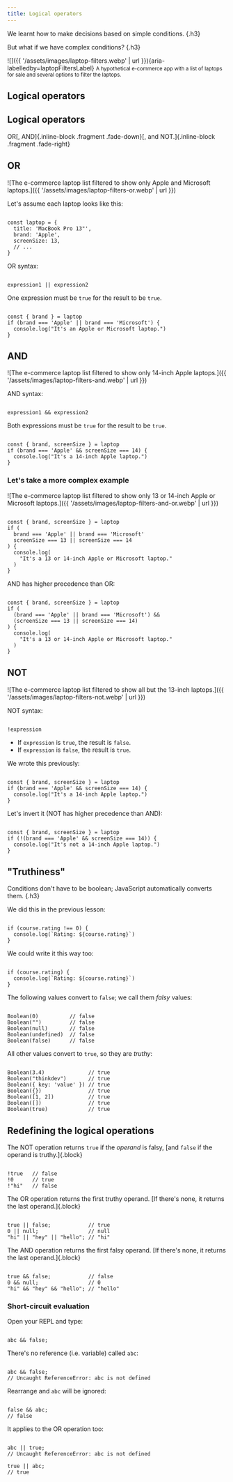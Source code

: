 ```yaml
---
title: Logical operators
---
```


<section>

<section>

We learnt how to make decisions based&nbsp;on&nbsp;simple&nbsp;conditions. {.h3}

</section>


<section>

But what if we have complex conditions? {.h3}

</section>


<section>

![]({{ '/assets/images/laptop-filters.webp' | url }}){aria-labelledby=laptopFiltersLabel}
<small id="laptopFiltersLabel">A hypothetical e-commerce app with a list of laptops for sale and several&nbsp;options&nbsp;to&nbsp;filter&nbsp;the laptops.</small>

</section>

</section>



<section>

<section data-auto-animate>

## Logical operators

</section>


<section data-auto-animate data-auto-animate-duration=0.6>

## Logical operators

OR[, AND]{.inline-block .fragment .fade-down}[, and NOT.]{.inline-block .fragment .fade-right}

</section>

</section>



<section>

<section>

## OR

</section>


<section>

![The e-commerce laptop list filtered to show only Apple and Microsoft laptops.]({{ '/assets/images/laptop-filters-or.webp' | url }})

</section>


<section data-auto-animate>

Let's assume each laptop looks like this:

<pre data-id=or><code data-line-numbers="" class="language-js" data-trim>
const laptop = {
  title: 'MacBook Pro 13"',
  brand: 'Apple',
  screenSize: 13,
  // ...
}
</code></pre>

</section>


<section data-auto-animate>

OR syntax:

<pre data-id=or><code data-line-numbers="" class="language-js" data-trim>
expression1 || expression2
</code></pre>

One expression must be `true` for the result to be `true`.

</section>


<section data-auto-animate>

<pre data-id="or"><code data-line-numbers="" class="language-js" data-trim>
const { brand } = laptop
if (brand === 'Apple' || brand === 'Microsoft') {
  console.log("It's an Apple or Microsoft laptop.")
}
</code></pre>

</section>

</section>



<section>

<section>

## AND

</section>


<section>

![The e-commerce laptop list filtered to show only 14-inch Apple laptops.]({{ '/assets/images/laptop-filters-and.webp' | url }})

</section>


<section data-auto-animate>

AND syntax:

<pre data-id="and"><code data-line-numbers="" class="language-js" data-trim>
expression1 && expression2
</code></pre>

Both expressions must be `true` for the result to be `true`.

</section>


<section data-auto-animate>

<pre data-id="and"><code data-line-numbers="" class="language-js" data-trim>
const { brand, screenSize } = laptop
if (brand === 'Apple' && screenSize === 14) {
  console.log("It's a 14-inch Apple laptop.")
}
</code></pre>

</section>


<section>

### Let's take a more complex example

</section>


<section>

![The e-commerce laptop list filtered to show only 13 or 14-inch Apple or Microsoft laptops.]({{ '/assets/images/laptop-filters-and-or.webp' | url }})

</section>


<section data-auto-animate>

<pre data-id="and"><code data-line-numbers="2-5" class="language-js" data-trim>
const { brand, screenSize } = laptop
if (
  brand === 'Apple' || brand === 'Microsoft'
  <span class="inline-block fragment fade-down">screenSize === 13 || screenSize === 14</span>
) {
  console.log(
    "It's a 13 or 14-inch Apple or Microsoft laptop."
  )
}
</code></pre>

</section>


<section data-auto-animate>

AND has higher precedence than OR:

<pre data-id="and"><code data-line-numbers="2-5|6-8" class="language-js" data-trim>
const { brand, screenSize } = laptop
if (
  (brand === 'Apple' || brand === 'Microsoft') &&
  (screenSize === 13 || screenSize === 14)
) {
  console.log(
    "It's a 13 or 14-inch Apple or Microsoft laptop."
  )
}
</code></pre>

</section>

</section>



<section>

<section>

## NOT

</section>


<section>

![The e-commerce laptop list filtered to show all but the 13-inch laptops.]({{ '/assets/images/laptop-filters-not.webp' | url }})

</section>


<section data-auto-animate>

NOT syntax:

<pre data-id="not"><code data-line-numbers="" class="language-js" data-trim>
!expression
</code></pre>

* If `expression` is `true`, the result is `false`.
* If `expression` is `false`, the result is `true`.

</section>


<section data-auto-animate>

We wrote this previously:

<pre data-id="not"><code data-line-numbers="" class="language-js" data-trim>
const { brand, screenSize } = laptop
if (brand === 'Apple' && screenSize === 14) {
  console.log("It's a 14-inch Apple laptop.")
}
</code></pre>

</section>


<section data-auto-animate>

Let's invert it (NOT has higher precedence than AND):

<pre data-id="not"><code data-line-numbers="2|3" class="language-js" data-trim>
const { brand, screenSize } = laptop
if (!(brand === 'Apple' && screenSize === 14)) {
  console.log("It's not a 14-inch Apple laptop.")
}
</code></pre>

</section>

</section>



<section>

<section>

## "Truthiness"

</section>


<section>

Conditions don't have to be boolean; JavaScript automatically converts them. {.h3}

</section>


<section data-auto-animate>

We did this in the previous lesson:

<pre data-id="truthy"><code data-line-numbers="" class="language-js" data-trim>
if (course.rating !== 0) {
  console.log(`Rating: ${course.rating}`)
}
</code></pre>

</section>


<section data-auto-animate>

We could write it this way too:

<pre data-id="truthy"><code data-line-numbers="1" class="language-js" data-trim>
if (course.rating) {
  console.log(`Rating: ${course.rating}`)
}
</code></pre>

</section>


<section data-auto-animate>

The following values convert to `false`; we call them <i>falsy</i> values:

<pre data-id="truthy"><code data-line-numbers="" class="language-js" data-trim>
Boolean(0)          // false
Boolean("")         // false
Boolean(null)       // false
Boolean(undefined)  // false
Boolean(false)      // false
</code></pre>

</section>


<section data-auto-animate>

All other values convert to `true`, so they are <i>truthy</i>:

<pre data-id="truthy"><code data-line-numbers="" class="language-js" data-trim>
Boolean(3.4)              // true
Boolean("thinkdev")       // true
Boolean({ key: 'value' }) // true
Boolean({})               // true
Boolean([1, 2])           // true
Boolean([])               // true
Boolean(true)             // true
</code></pre>

</section>

</section>



<section>

<section>

## Redefining the logical operations

</section>


<section data-auto-animate>

The NOT operation returns `true` if the <i>operand</i> is falsy, [and `false` if the operand is truthy.]{.block}

<pre data-id="redef-log-ops"><code data-line-numbers="" class="language-js" data-trim>
!true   // false
!0      // true
!"hi"   // false
</code></pre>

</section>


<section data-auto-animate>

The OR operation returns the first truthy operand. [If there's none, it returns the last operand.]{.block}

<pre data-id="redef-log-ops"><code data-line-numbers="" class="language-js" data-trim>
true || false;            // true
0 || null;                // null
"hi" || "hey" || "hello"; // "hi"
</code></pre>

</section>


<section data-auto-animate>

The AND operation returns the first falsy operand. [If there's none, it returns the last operand.]{.block}

<pre data-id="redef-log-ops"><code data-line-numbers="" class="language-js" data-trim>
true && false;            // false
0 && null;                // 0
"hi" && "hey" && "hello"; // "hello"
</code></pre>

</section>


<section>

### Short-circuit evaluation

</section>


<section data-auto-animate>

Open your REPL and type:

<pre data-id="circuit"><code data-line-numbers="" class="language-js" data-trim>
abc && false;
</code></pre>

</section>


<section data-auto-animate>

There's no reference (i.e. variable) called `abc`:

<pre data-id="circuit"><code data-line-numbers="" class="language-js" data-trim>
abc && false;
// Uncaught ReferenceError: abc is not defined
</code></pre>

</section>


<section data-auto-animate>

Rearrange and `abc` will be ignored:

<pre data-id="circuit"><code data-line-numbers="" class="language-js" data-trim>
false && abc;
// false
</code></pre>

</section>


<section data-auto-animate>

It applies to the OR operation too:

<pre data-id="circuit"><code data-line-numbers="" class="language-js" data-trim>
abc || true;
// Uncaught ReferenceError: abc is not defined

true || abc;
// true
</code></pre>

</section>

</section>
